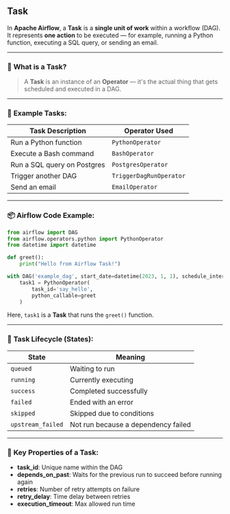 ## Task

In **Apache Airflow**, a **Task** is a **single unit of work** within a workflow (DAG). It represents **one action** to be executed — for example, running a Python function, executing a SQL query, or sending an email.

---

### 🧱 **What is a Task?**

> A **Task** is an instance of an **Operator** — it's the actual thing that gets scheduled and executed in a DAG.

---

### 🔧 **Example Tasks:**

| Task Description            | Operator Used           |
| --------------------------- | ----------------------- |
| Run a Python function       | `PythonOperator`        |
| Execute a Bash command      | `BashOperator`          |
| Run a SQL query on Postgres | `PostgresOperator`      |
| Trigger another DAG         | `TriggerDagRunOperator` |
| Send an email               | `EmailOperator`         |

---

### 📦 **Airflow Code Example:**

```python
from airflow import DAG
from airflow.operators.python import PythonOperator
from datetime import datetime

def greet():
    print("Hello from Airflow Task!")

with DAG('example_dag', start_date=datetime(2023, 1, 1), schedule_interval='@daily', catchup=False) as dag:
    task1 = PythonOperator(
        task_id='say_hello',
        python_callable=greet
    )
```

Here, `task1` is a **Task** that runs the `greet()` function.

---

### 🔗 **Task Lifecycle (States):**

| State             | Meaning                             |
| ----------------- | ----------------------------------- |
| `queued`          | Waiting to run                      |
| `running`         | Currently executing                 |
| `success`         | Completed successfully              |
| `failed`          | Ended with an error                 |
| `skipped`         | Skipped due to conditions           |
| `upstream_failed` | Not run because a dependency failed |

---

### 🧠 **Key Properties of a Task:**

* **task\_id**: Unique name within the DAG
* **depends\_on\_past**: Waits for the previous run to succeed before running again
* **retries**: Number of retry attempts on failure
* **retry\_delay**: Time delay between retries
* **execution\_timeout**: Max allowed run time

